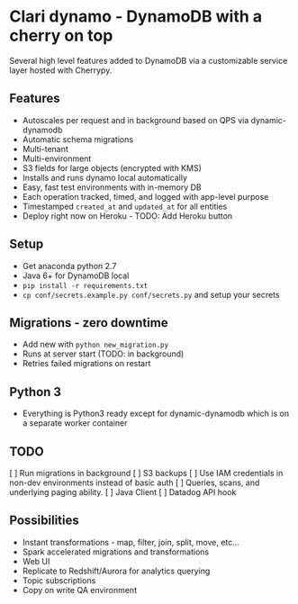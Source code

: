 # Clari dynamo - DynamoDB with a cherry on top 
Several high level features 
added to DynamoDB via a customizable service layer
hosted with Cherrypy.

## Features
- Autoscales per request and in background based on QPS via dynamic-dynamodb
- Automatic schema migrations
- Multi-tenant
- Multi-environment
- S3 fields for large objects (encrypted with KMS)
- Installs and runs dynamo local automatically
- Easy, fast test environments with in-memory DB
- Each operation tracked, timed, and logged with app-level purpose
- Timestamped `created_at` and `updated_at` for all entities
- Deploy right now on Heroku - TODO: Add Heroku button

## Setup
- Get anaconda python 2.7
- Java 6+ for DynamoDB local
- `pip install -r requirements.txt`
- `cp conf/secrets.example.py conf/secrets.py` and setup your secrets

## Migrations - zero downtime
- Add new with `python new_migration.py`
- Runs at server start (TODO: in background)
- Retries failed migrations on restart

## Python 3
- Everything is Python3 ready except for dynamic-dynamodb which is on a separate
  worker container
  
## TODO
[ ] Run migrations in background
[ ] S3 backups
[ ] Use IAM credentials in non-dev environments instead of basic auth
[ ] Queries, scans, and underlying paging ability.
[ ] Java Client
[ ] Datadog API hook

## Possibilities
- Instant transformations - map, filter, join, split, move, etc...
- Spark accelerated migrations and transformations  
- Web UI
- Replicate to Redshift/Aurora for analytics querying
- Topic subscriptions
- Copy on write QA environment
